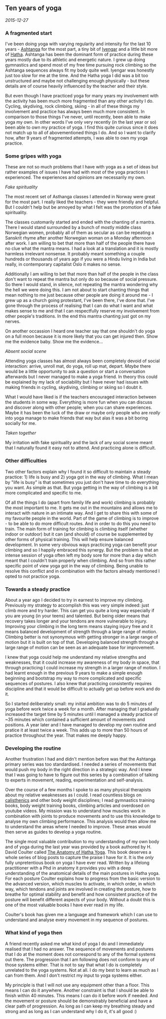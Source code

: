 
## Ten years of yoga

_2015-12-27_

### A fragmented start

I've been doing yoga with varying regularity and intensity for the last 10 years - [Ashtanga](https://en.wikipedia.org/wiki/Ashtanga_vinyasa_yoga) for the most part, a tiny bit of [Iyengar](https://en.wikipedia.org/wiki/Iyengar_Yoga) and a little bit more of [Hatha](https://en.wikipedia.org/wiki/Hatha_yoga). Ashtanga has been the dominant form of practice during these years mostly due to its athletic and energetic nature. I grew up doing gymnastics and spend most of my free time pursuing rock climbing so the Ashtanga sequences always fit my body quite well. Iyengar was honestly just too slow for me at the time. And the Hatha yoga I did was a bit too unstructured and maybe not challenging enough physically - but these details are of course heavily influenced by the teacher and their style.

But even though I have practiced yoga for many years my involvement with the activity has been much more fragmented than any other activity I do. Cycling, skydiving, rock climbing, skiing - in all of these things my involvement and practice has always been much more consistent. In comparison to those things I've never, until recently, been able to make yoga my own. In other words I've only very recently (in the last year or so) been able to own my practice of yoga. I find this quite curious since it does not match up to all of abovementioned things I do. And so I want to clarify how, after 9 years of fragmented attempts, I was able to own my yoga practice.

### Some gripes with yoga

These are not so much problems that I have with yoga as a set of ideas but rather examples of issues I have had with most of the yoga practices I experienced. The experiences and opinions are necessarily my own.

_Fake spirituality_

The most recent set of Asthanga classes I attended in Norway were great for the most part. I really liked the teachers - they were friendly and helpful. But I couldn't help but be annoyed by what I felt was the promotion of a fake spirituality. 

The classes customarily started and ended with the chanting of a mantra. There I would stand surrounded by a bunch of mostly middle class Norwegian women, probably all of them as secular as can be repeating a Sanskrit rhyme after another Norwegian woman on a Monday afternoon after work. I am willing to bet that more than half of the people there have no clue what the mantra means. I had a look at a translation and it is mostly harmless irrelevant nonsense. It probably meant something a couple hundreds or thousands of years ago if you were a Hindu living in India but really, in contemporary capitalist Oslo it makes no sense. 

Additionally I am willing to bet that more than half of the people in the class don't want to repeat the mantra but only do so because of social pressure. So there I would stand, in silence, not repeating the mantra wondering why the hell we were doing this. I am not about to start chanting things that mean nothing to me just because other people are doing it around me - I grew up as a church going protestant, I've been there, I've done that. I've gone through the process of realising that I can do what I want and what makes sense to me and that I can respectfully reserve my involvement from other people's traditions. In the end this mantra chanting just got on my nerves.

On another occassion I heard one teacher say that one shouldn't do yoga on a full moon because it is more likely that you can get injured then. Show me the evidence baby. Show me the evidence...

_Absent social scene_

Attending yoga classes has almost always been completely devoid of social interaction: arrive, unroll mat, do yoga, roll up mat, depart. _Maybe_ there would be a little opportunity to ask a question or start a conversation afterwards but I never managed to make a yoga friend. In theory this could be explained by my lack of sociability but I have never had issues with making friends in cycling, skydiving, climbing or skiing so I doubt it. 

What I would have liked is if the teachers encouraged interaction between the students in some way. Everything is more fun when you can discuss and discover along with other people; when you can share experiences. Maybe it has been the luck of the draw or maybe only people who are _really_ into yoga manage to make friends that way but alas it was a bit boring socially for me.

_Taken together_

My irritation with fake spirituality and the lack of any social scene meant that I naturally found it easy not to attend. And practicing alone is difficult.

### Other difficulties

Two other factors explain why I found it so difficult to maintain a steady practice: 1) life is busy and 2) yoga got in the way of climbing. What I mean by "life is busy" is that sometimes you just don't have time to do everything you want. As simple as that. But yoga getting in the way of climbing is a bit more complicated and specific to me. 

Of all the things I do (apart from family life and work) climbing is probably the most important to me. It gets me out in the mountains and allows me to interact with nature in an intimate way. And I get to share this with some of my favourite people in the world. Part of the game of climbing is to improve - to be able to do more difficult routes. And in order to do this you need to train. The main form of training for climbing is climbing itself (whether indoor or outdoor) but it can (and should) of course be supplemented by other forms of physical training. This will help ensure balanced development. In some very obvious ways practicing yoga can benefit your climbing and so I happily embraced this synergy. But the problem is that an intense session of yoga often left my body sore for more than a day which meant that I couldn't train properly when climbing. And so from this rather specific point of view yoga got in the way of climbing. Being unable to resolve this conflict and in combination with the factors already mentioned I opted to not practice yoga.

### Towards a steady practice

About a year ago I decided to try in earnest to improve my climbing. Previously my strategy to accomplish this was very simple indeed: just climb more and try harder. This can get you quite a long way especially if you are young (in your teens) and talented. But being older means that recovery takes longer and your tendons are more vulnerable to injury. Improving your climbing in the long term means staying injury free and it means balanced development of strength through a large range of motion. Climbing better is not synonymous with getting stronger in a large range of motion but it is built on top of that. Developing balanced strength through a large range of motion can be seen as an adequate base for improvement.

I knew that yoga could help me understand my relative strengths and weaknesses, that it could increase my awareness of my body in space, that through practicing I could increase my strength in a larger range of motion. I had learnt enough in the previous 9 years to make a simple enough beginning and bootstrap my way to more complicated and specific sequences of postures. I also knew that practicing consistently requires discipline and that it would be difficult to actually get up before work and do it. 

So I started deliberately small: my initial ambition was to do 5 minutes of yoga before work twice a week for a month. After managing that I gradually increased the target time by 5 minutes until I managed a steady practice of ~35 minutes which contained a sufficient amount of movements and positions. A year later and I have managed to develop my own routine and pratice it at least twice a week. This adds up to more than 50 hours of practice throughout the year. That makes me deeply happy.

### Developing the routine

Another frustration I had and didn't mention before was that the Ashtanga primary series was too standardised. I needed a series of movements that would push my body in the right direction in a strategic way. And I knew that I was going to have to figure out this series by a combination of talking to experts in movement, reading, experimentation and self-analysis. 

Over the course of a few months I spoke to as many physical therapists about my relative weaknesses as I could. I read countless blogs on [calisthenics](https://en.wikipedia.org/wiki/Calisthenics) and other body weight disciplines; I read gymnastics training books, body weight training books, climbing articles and overdosed on youtube videos. My mission was to understand how muscles work in combination with joints to produce movements and to use this knowledge to analyse my own climbing performance. This analysis would then allow me to understand the areas where I needed to improve. These areas would then serve as guides to develop a yoga routine.

The single most valuable contribution to my understanding of my own body and of yoga during the last year was provided by a book authored by H. David Coulter called [The Anatomy of Hatha Yoga](http://www.bookdepository.com/Anatomy-of-Hath-Yog-Timothy-McCall-H-David-Coulter/9780970700636). This book deserves a whole series of blog posts to capture the praise I have for it. It is the _only_ fully unpretentious book on yoga I have ever read. Written by a lifelong practitioner with a Phd in anatomy it provides you with a deep understanding of the anatomical details of the main postures in Hatha yoga. For each posture Coulter explains how to progress from the basic version to the advanced version, which muscles to activate, in which order, in which way, which tendons and joints are involved in creating the posture, how to breathe for optimal stability and benefit and how consistent practice of the posture will benefit different aspects of your body. Without a doubt this is one of the most valuable books I have ever read in my life.

Coulter's book has given me a language and framework which I can use to understand and analyse every movement in my sequence of postures.

### What kind of yoga then

A friend recently asked me what kind of yoga I do and I immediately realised that I had no answer. The sequence of movements and postures that I do at the moment does not correspond to any of the formal systems out there. The progression that I am following does not conform to any of those systems either. That is not to say that what I do is completely unrelated to the yoga systems. Not at all. I do my best to learn as much as I can from them. And I don't restrict my input to yoga systems either. 

My principle is that I will not use any equipment other than a floor. This means I can do it anywhere. Another constraint is that I should be able to finish within 40 minutes.  This means I can do it before work if needed. And the movement or posture should be demonstrably beneficial and have a clear path of progression. As long as I can keep my breathing steady and strong and as long as I can understand why I do it, it's all good :)
